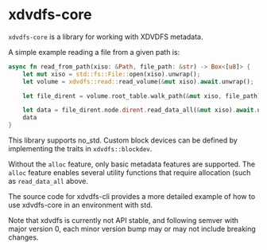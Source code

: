 # xdvdfs-core

`xdvdfs-core` is a library for working with XDVDFS metadata.

A simple example reading a file from a given path is:

```rust
async fn read_from_path(xiso: &Path, file_path: &str) -> Box<[u8]> {
    let mut xiso = std::fs::File::open(xiso).unwrap();
    let volume = xdvdfs::read::read_volume(&mut xiso).await.unwrap();

    let file_dirent = volume.root_table.walk_path(&mut xiso, file_path).await.unwrap();

    let data = file_dirent.node.dirent.read_data_all(&mut xiso).await.unwrap();
    data
}
```

This library supports no_std. Custom block devices can be defined by implementing the traits in `xdvdfs::blockdev`.

Without the `alloc` feature, only basic metadata features are supported. The `alloc` feature enables several utility
functions that require allocation (such as `read_data_all` above.

The source code for xdvdfs-cli provides a more detailed example of how to use xdvdfs-core in an environment with std.

Note that xdvdfs is currently not API stable, and following semver with major version 0, each minor version bump may or
may not include breaking changes.
